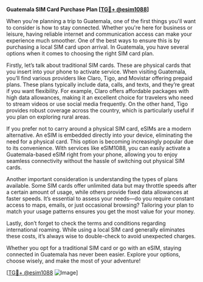 **Guatemala SIM Card Purchase Plan [[TG💪+ @esim1088](https://t.me/s/esim1088)]**

When you're planning a trip to Guatemala, one of the first things you'll want to consider is how to stay connected. Whether you're here for business or leisure, having reliable internet and communication access can make your experience much smoother. One of the best ways to ensure this is by purchasing a local SIM card upon arrival. In Guatemala, you have several options when it comes to choosing the right SIM card plan.

Firstly, let’s talk about traditional SIM cards. These are physical cards that you insert into your phone to activate service. When visiting Guatemala, you’ll find various providers like Claro, Tigo, and Movistar offering prepaid plans. These plans typically include data, calls, and texts, and they’re great if you want flexibility. For example, Claro offers affordable packages with high data allowances, making it an excellent choice for travelers who need to stream videos or use social media frequently. On the other hand, Tigo provides robust coverage across the country, which is particularly useful if you plan on exploring rural areas.

If you prefer not to carry around a physical SIM card, eSIMs are a modern alternative. An eSIM is embedded directly into your device, eliminating the need for a physical card. This option is becoming increasingly popular due to its convenience. With services like eSIM1088, you can easily activate a Guatemala-based eSIM right from your phone, allowing you to enjoy seamless connectivity without the hassle of switching out physical SIM cards.

Another important consideration is understanding the types of plans available. Some SIM cards offer unlimited data but may throttle speeds after a certain amount of usage, while others provide fixed data allowances at faster speeds. It’s essential to assess your needs—do you require constant access to maps, emails, or just occasional browsing? Tailoring your plan to match your usage patterns ensures you get the most value for your money.

Lastly, don’t forget to check the terms and conditions regarding international roaming. While using a local SIM card generally eliminates these costs, it’s always wise to double-check to avoid unexpected charges.

Whether you opt for a traditional SIM card or go with an eSIM, staying connected in Guatemala has never been easier. Explore your options, choose wisely, and make the most of your adventure!

[[TG💪+ @esim1088](https://t.me/s/esim1088) ![Image](https://i.postimg.cc/Y0z9fWf4/image.png)]